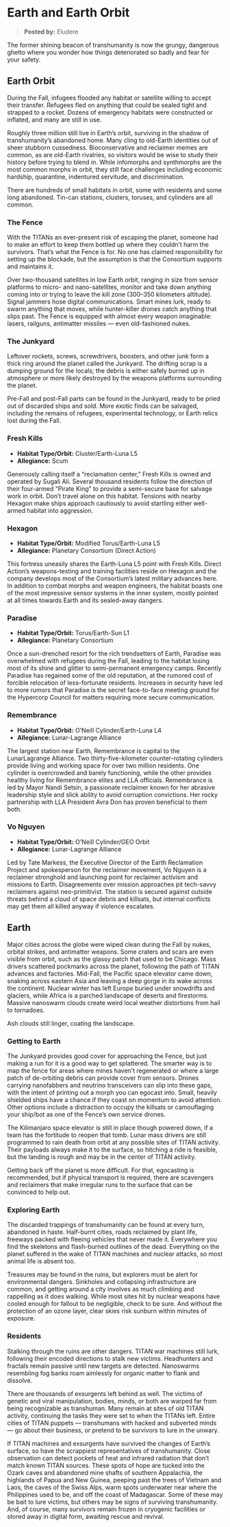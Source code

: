 # Earth and Earth Orbit

> **Posted by:** Eludere

The former shining beacon of transhumanity is now the grungy, dangerous ghetto where you wonder how things deteriorated so badly and fear for your safety.

## Earth Orbit

During the Fall, infugees flooded any habitat or satellite willing to accept their transfer. Refugees fled on anything that could be sealed tight and strapped to a rocket. Dozens of emergency habitats were constructed or inflated, and many are still in use.

Roughly three million still live in Earth’s orbit, surviving in the shadow of transhumanity’s abandoned home. Many cling to old-Earth identities out of sheer stubborn cussedness. Bioconservative and reclaimer memes are common, as are old-Earth rivalries, so visitors would be wise to study their history before trying to blend in. While infomorphs and synthmorphs are the most common morphs in orbit, they still face challenges including economic hardship, quarantine, indentured servitude, and discrimination.

There are hundreds of small habitats in orbit, some with residents and some long abandoned. Tin-can stations, clusters, toruses, and cylinders are all common.

### The Fence

With the TITANs an ever-present risk of escaping the planet, someone had to make an effort to keep them bottled up where they couldn’t harm the survivors. That’s what the Fence is for. No one has claimed responsibility for setting up the blockade, but the assumption is that the Consortium supports and maintains it.

Over two-thousand satellites in low Earth orbit, ranging in size from sensor platforms to micro- and nano-satellites, monitor and take down anything coming into or trying to leave the kill zone (300–350 kilometers altitude). Signal jammers hose digital communications. Smart mines lurk, ready to swarm anything that moves, while hunter-killer drones catch anything that slips past. The Fence is equipped with almost every weapon imaginable: lasers, railguns, antimatter missiles — even old-fashioned nukes.

### The Junkyard

Leftover rockets, screws, screwdrivers, boosters, and other junk form a thick ring around the planet called the Junkyard. The drifting scrap is a dumping ground for the locals; the debris is either safely burned up in atmosphere or more likely destroyed by the weapons platforms surrounding the planet.

Pre-Fall and post-Fall parts can be found in the Junkyard, ready to be pried out of discarded ships and sold. More exotic finds can be salvaged, including the remains of refugees, experimental technology, or Earth relics lost during the Fall.

### Fresh Kills

<!-- CLEANED div class="stat-list" -->

- **Habitat Type/Orbit:** Cluster/Earth-Luna L5
- **Allegiance:** Scum

<!-- CLEANED /div -->

Generously calling itself a “reclamation center,” Fresh Kills is owned and operated by Sugali Ali. Several thousand residents follow the direction of their four-armed “Pirate King” to provide a semi-secure base for salvage work in orbit. Don’t travel alone on this habitat. Tensions with nearby Hexagon make ships approach cautiously to avoid startling either well-armed habitat into aggression.

### Hexagon

<!-- CLEANED div class="stat-list" -->

- **Habitat Type/Orbit:** Modified Torus/Earth-Luna L5
- **Allegiance:** Planetary Consortium (Direct Action)

<!-- CLEANED /div -->

This fortress uneasily shares the Earth-Luna L5 point with Fresh Kills. Direct Action’s weapons-testing and training facilities reside on Hexagon and the company develops most of the Consortium’s latest military advances here. In addition to combat morphs and weapon engineers, the habitat boasts one of the most impressive sensor systems in the inner system, mostly pointed at all times towards Earth and its sealed-away dangers.

### Paradise

<!-- CLEANED div class="stat-list" -->

- **Habitat Type/Orbit:** Torus/Earth-Sun L1
- **Allegiance:** Planetary Consortium

<!-- CLEANED /div -->

Once a sun-drenched resort for the rich trendsetters of Earth, Paradise was overwhelmed with refugees during the Fall, leading to the habitat losing most of its shine and glitter to semi-permanent emergency camps. Recently Paradise has regained some of the old reputation, at the rumored cost of forcible relocation of less-fortunate residents. Increases in security have led to more rumors that Paradise is the secret face-to-face meeting ground for the Hypercorp Council for matters requiring more secure communication.

### Remembrance

<!-- CLEANED div class="stat-list" -->

- **Habitat Type/Orbit:** O’Neill Cylinder/Earth-Luna L4
- **Allegiance:** Lunar-Lagrange Alliance

<!-- CLEANED /div -->

The largest station near Earth, Remembrance is capital to the LunarLagrange Alliance. Two thirty-five-kilometer counter-rotating cylinders provide living and working space for over two million residents. One cylinder is overcrowded and barely functioning, while the other provides healthy living for Remembrance elites and LLA officials. Remembrance is led by Mayor Nandi Setsin, a passionate reclaimer known for her abrasive leadership style and slick ability to avoid corruption convictions. Her rocky partnership with LLA President Avra Don has proven beneficial to them both.

### Vo Nguyen

<!-- CLEANED div class="stat-list" -->

- **Habitat Type/Orbit:** O’Neill Cylinder/GEO Orbit
- **Allegiance:** Lunar-Lagrange Alliance

<!-- CLEANED /div -->

Led by Tate Markess, the Executive Director of the Earth Reclamation Project and spokesperson for the reclaimer movement, Vo Nguyen is a reclaimer stronghold and launching point for reclaimer activism and missions to Earth. Disagreements over mission approaches pit tech-savvy reclaimers against neo-primitivist. The station is secured against outside threats behind a cloud of space debris and killsats, but internal conflicts may get them all killed anyway if violence escalates.

## Earth

Major cities across the globe were wiped clean during the Fall by nukes, orbital strikes, and antimatter weapons. Some craters and scars are even visible from orbit, such as the glassy patch that used to be Chicago. Mass drivers scattered pockmarks across the planet, following the path of TITAN advances and factories. Mid-Fall, the Pacific space elevator came down, snaking across eastern Asia and leaving a deep gorge in its wake across the continent. Nuclear winter has left Europe buried under snowdrifts and glaciers, while Africa is a parched landscape of deserts and firestorms. Massive nanoswarm clouds create weird local weather distortions from hail to tornadoes.

Ash clouds still linger, coating the landscape.

### Getting to Earth

The Junkyard provides good cover for approaching the Fence, but just making a run for it is a good way to get splattered. The smarter way is to map the fence for areas where mines haven’t regenerated or where a large patch of de-orbiting debris can provide cover from sensors. Drones carrying nanofabbers and neutrino transceivers can slip into these gaps, with the intent of printing out a morph you can egocast into. Small, heavily shielded ships have a chance if they coast on momentum to avoid attention. Other options include a distraction to occupy the killsats or camouflaging your ship/bot as one of the Fence’s own service drones.

The Kilimanjaro space elevator is still in place though powered down, if a team has the fortitude to reopen that tomb. Lunar mass drivers are still programmed to rain death from orbit at any possible sites of TITAN activity. Their payloads always make it to the surface, so hitching a ride is feasible, but the landing is rough and may be in the center of TITAN activity.

Getting back off the planet is more difficult. For that, egocasting is recommended, but if physical transport is required, there are scavengers and reclaimers that make irregular runs to the surface that can be convinced to help out.

### Exploring Earth

The discarded trappings of transhumanity can be found at every turn, abandoned in haste. Half-burnt cities, roads reclaimed by plant life, freeways packed with fleeing vehicles that never made it. Everywhere you find the skeletons and flash-burned outlines of the dead. Everything on the planet suffered in the wake of TITAN machines and nuclear attacks, so most animal life is absent too.

Treasures may be found in the ruins, but explorers must be alert for environmental dangers. Sinkholes and collapsing infrastructure are common, and getting around a city involves as much climbing and rappelling as it does walking. While most sites hit by nuclear weapons have cooled enough for fallout to be negligible, check to be sure. And without the protection of an ozone layer, clear skies risk sunburn within minutes of exposure.

### Residents

Stalking through the ruins are other dangers. TITAN war machines still lurk, following their encoded directions to stalk new victims. Headhunters and fractals remain passive until new targets are detected. Nanoswarms resembling fog banks roam aimlessly for organic matter to flank and dissolve.

There are thousands of exsurgents left behind as well. The victims of genetic and viral manipulation, bodies, minds, or both are warped far from being recognizable as transhuman. Many remain at sites of old TITAN activity, continuing the tasks they were set to when the TITANs left. Entire cities of TITAN puppets — transhumans with hacked and subverted minds — go about their business, or pretend to be survivors to lure in the unwary.

If TITAN machines and exsurgents have survived the changes of Earth’s surface, so have the scrappiest representatives of transhumanity. Close observation can detect pockets of heat and infrared radiation that don’t match known TITAN sources. These spots of hope are tucked into the Ozark caves and abandoned mine shafts of southern Appalachia, the highlands of Papua and New Guinea, peeping past the trees of Vietnam and Laos, the caves of the Swiss Alps, warm spots underwater near where the Philippines used to be, and off the coast of Madagascar. Some of these may be bait to lure victims, but others may be signs of surviving transhumanity. And, of course, many survivors remain frozen in cryogenic facilities or stored away in digital form, awaiting rescue and revival.
